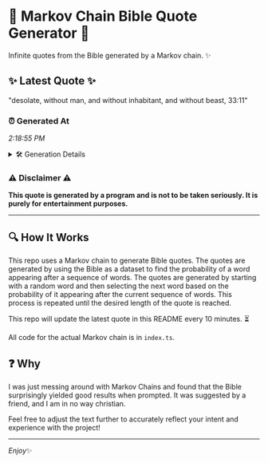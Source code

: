 # 📖 Markov Chain Bible Quote Generator 📖

Infinite quotes from the Bible generated by a Markov chain. ✨

## ✨ Latest Quote ✨
"desolate, without man, and without inhabitant, and without beast, 33:11"

### ⏰ Generated At
*2:18:55 PM*

<details>
    <summary>🛠️ Generation Details</summary>
    <p>
        <strong>🌱 Seed:</strong> desolate,<br>
        <strong>🔄 Iterations:</strong> 9<br>
        <strong>📜 Context History:</strong><br>[ desolate, ]: without<br>[ desolate,, without ]: man,<br>[ desolate,, without, man, ]: and<br>[ desolate,, without, man,, and ]: without<br>[ desolate,, without, man,, and, without ]: inhabitant,<br>[ desolate,, without, man,, and, without, inhabitant, ]: and<br>[ without, man,, and, without, inhabitant,, and ]: without<br>[ man,, and, without, inhabitant,, and, without ]: beast,<br>[ and, without, inhabitant,, and, without, beast, ]: 33:11<br>
    </p>
</details>

### ⚠️ Disclaimer ⚠️
**This quote is generated by a program and is not to be taken seriously. It is purely for entertainment purposes.**

---

## 🔍 How It Works

This repo uses a Markov chain to generate Bible quotes. The quotes are generated by using the Bible as a dataset to find the probability of a word appearing after a sequence of words. The quotes are generated by starting with a random word and then selecting the next word based on the probability of it appearing after the current sequence of words. This process is repeated until the desired length of the quote is reached.

This repo will update the latest quote in this README every 10 minutes. ⏳

All code for the actual Markov chain is in `index.ts`.

## ❓ Why

I was just messing around with Markov Chains and found that the Bible surprisingly yielded good results when prompted. 
It was suggested by a friend, and I am in no way christian.

Feel free to adjust the text further to accurately reflect your intent and experience with the project!

---

*Enjoy*✨
